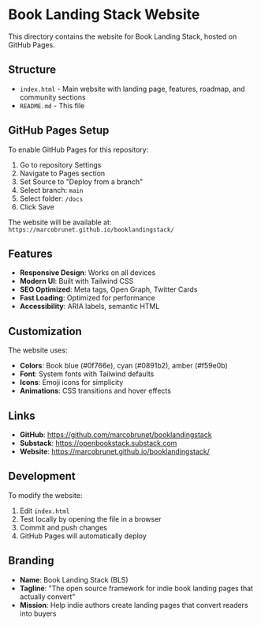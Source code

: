 # Book Landing Stack Website

This directory contains the website for Book Landing Stack, hosted on GitHub Pages.

## Structure

- `index.html` - Main website with landing page, features, roadmap, and community sections
- `README.md` - This file

## GitHub Pages Setup

To enable GitHub Pages for this repository:

1. Go to repository Settings
2. Navigate to Pages section
3. Set Source to "Deploy from a branch"
4. Select branch: `main`
5. Select folder: `/docs`
6. Click Save

The website will be available at: `https://marcobrunet.github.io/booklandingstack/`

## Features

- **Responsive Design**: Works on all devices
- **Modern UI**: Built with Tailwind CSS
- **SEO Optimized**: Meta tags, Open Graph, Twitter Cards
- **Fast Loading**: Optimized for performance
- **Accessibility**: ARIA labels, semantic HTML

## Customization

The website uses:
- **Colors**: Book blue (#0f766e), cyan (#0891b2), amber (#f59e0b)
- **Font**: System fonts with Tailwind defaults
- **Icons**: Emoji icons for simplicity
- **Animations**: CSS transitions and hover effects

## Links

- **GitHub**: https://github.com/marcobrunet/booklandingstack
- **Substack**: https://openbookstack.substack.com
- **Website**: https://marcobrunet.github.io/booklandingstack/

## Development

To modify the website:
1. Edit `index.html`
2. Test locally by opening the file in a browser
3. Commit and push changes
4. GitHub Pages will automatically deploy

## Branding

- **Name**: Book Landing Stack (BLS)
- **Tagline**: "The open source framework for indie book landing pages that actually convert"
- **Mission**: Help indie authors create landing pages that convert readers into buyers 